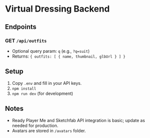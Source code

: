 # Virtual Dressing Backend

## Endpoints


### GET `/api/outfits`
- Optional query param: `q` (e.g., `?q=suit`)
- Returns: `{ outfits: [ { name, thumbnail, glbUrl } ] }`

## Setup
1. Copy `.env` and fill in your API keys.
2. `npm install`
3. `npm run dev` (for development)

## Notes
- Ready Player Me and Sketchfab API integration is basic; update as needed for production.
- Avatars are stored in `/avatars` folder.
